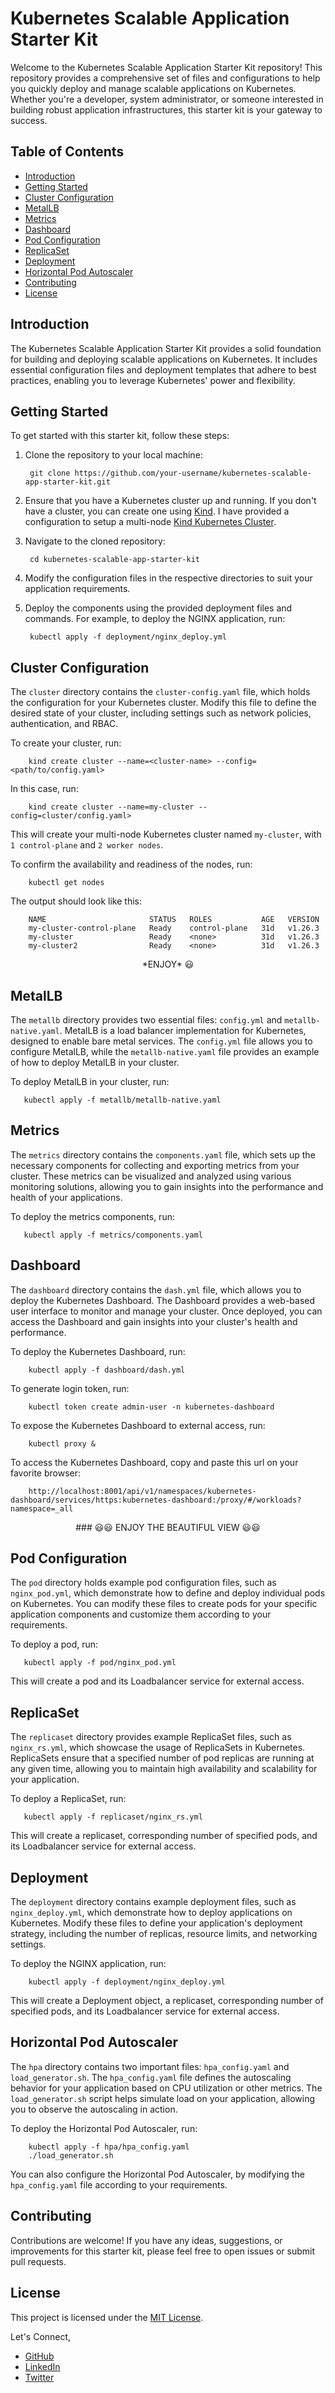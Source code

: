 # Kubernetes Scalable Application Starter Kit

Welcome to the Kubernetes Scalable Application Starter Kit repository! This repository provides a comprehensive set of files and configurations to help you quickly deploy and manage scalable applications on Kubernetes. Whether you're a developer, system administrator, or someone interested in building robust application infrastructures, this starter kit is your gateway to success.

## Table of Contents

- [Introduction](#introduction)
- [Getting Started](#getting-started)
- [Cluster Configuration](#cluster-configuration)
- [MetalLB](#metallb)
- [Metrics](#metrics)
- [Dashboard](#dashboard)
- [Pod Configuration](#pod-configuration)
- [ReplicaSet](#replicaset)
- [Deployment](#deployment)
- [Horizontal Pod Autoscaler](#horizontal-pod-autoscaler)
- [Contributing](#contributing)
- [License](#license)

## Introduction<a name="introduction"></a>

The Kubernetes Scalable Application Starter Kit provides a solid foundation for building and deploying scalable applications on Kubernetes. It includes essential configuration files and deployment templates that adhere to best practices, enabling you to leverage Kubernetes' power and flexibility.

## Getting Started<a name="getting-started"></a>

To get started with this starter kit, follow these steps:

1. Clone the repository to your local machine:
        
        git clone https://github.com/your-username/kubernetes-scalable-app-starter-kit.git


2. Ensure that you have a Kubernetes cluster up and running. If you don't have a cluster, you can create one using [Kind](https://kind.sigs.k8s.io/). I have provided a configuration to setup a multi-node [Kind Kubernetes Cluster](#cluster-configuration).

3. Navigate to the cloned repository:

        cd kubernetes-scalable-app-starter-kit


4. Modify the configuration files in the respective directories to suit your application requirements.

5. Deploy the components using the provided deployment files and commands. For example, to deploy the NGINX application, run:
        
        kubectl apply -f deployment/nginx_deploy.yml


## Cluster Configuration<a name="cluster-configuration"></a>

The `cluster` directory contains the `cluster-config.yaml` file, which holds the configuration for your Kubernetes cluster. Modify this file to define the desired state of your cluster, including settings such as network policies, authentication, and RBAC.

To create your cluster, run:

        kind create cluster --name=<cluster-name> --config=<path/to/config.yaml>

In this case, run:

        kind create cluster --name=my-cluster --config=cluster/config.yaml>

This will create your multi-node Kubernetes cluster named `my-cluster`, with `1 control-plane` and `2 worker nodes`.

To confirm the availability and readiness of the nodes, run:

        kubectl get nodes

The output should look like this:

        NAME                       STATUS   ROLES           AGE   VERSION
        my-cluster-control-plane   Ready    control-plane   31d   v1.26.3
        my-cluster                 Ready    <none>          31d   v1.26.3
        my-cluster2                Ready    <none>          31d   v1.26.3

<center>
*ENJOY* 😃
</center>

## MetalLB<a name="metallb"></a>

The `metallb` directory provides two essential files: `config.yml` and `metallb-native.yaml`. MetalLB is a load balancer implementation for Kubernetes, designed to enable bare metal services. The `config.yml` file allows you to configure MetalLB, while the `metallb-native.yaml` file provides an example of how to deploy MetalLB in your cluster.

To deploy MetalLB in your cluster, run:

       kubectl apply -f metallb/metallb-native.yaml

## Metrics<a name="metrics"></a>

The `metrics` directory contains the `components.yaml` file, which sets up the necessary components for collecting and exporting metrics from your cluster. These metrics can be visualized and analyzed using various monitoring solutions, allowing you to gain insights into the performance and health of your applications.

To deploy the metrics components, run:

       kubectl apply -f metrics/components.yaml

## Dashboard<a name="dashboard"></a>

The `dashboard` directory contains the `dash.yml` file, which allows you to deploy the Kubernetes Dashboard. The Dashboard provides a web-based user interface to monitor and manage your cluster. Once deployed, you can access the Dashboard and gain insights into your cluster's health and performance.

To deploy the Kubernetes Dashboard, run:

        kubectl apply -f dashboard/dash.yml

To generate login token, run:

        kubectl token create admin-user -n kubernetes-dashboard

To expose the Kubernetes Dashboard to external access, run:

        kubectl proxy &

To access the Kubernetes Dashboard, copy and paste this url on your favorite browser:

        http://localhost:8001/api/v1/namespaces/kubernetes-dashboard/services/https:kubernetes-dashboard:/proxy/#/workloads?namespace=_all

<center>
### 😃😃  ENJOY THE BEAUTIFUL VIEW   😃😃
</center>

## Pod Configuration<a name="pod-configuration"></a>

The `pod` directory holds example pod configuration files, such as `nginx_pod.yml`, which demonstrate how to define and deploy individual pods on Kubernetes. You can modify these files to create pods for your specific application components and customize them according to your requirements.

To deploy a pod, run:

       kubectl apply -f pod/nginx_pod.yml

This will create a pod and its Loadbalancer service for external access.

## ReplicaSet<a name="replicaset"></a>

The `replicaset` directory provides example ReplicaSet files, such as `nginx_rs.yml`, which showcase the usage of ReplicaSets in Kubernetes. ReplicaSets ensure that a specified number of pod replicas are running at any given time, allowing you to maintain high availability and scalability for your application.

To deploy a ReplicaSet, run:

       kubectl apply -f replicaset/nginx_rs.yml

This will create a replicaset, corresponding number of specified pods, and its Loadbalancer service for external access.

## Deployment<a name="deployment"></a>

The `deployment` directory contains example deployment files, such as `nginx_deploy.yml`, which demonstrate how to deploy applications on Kubernetes. Modify these files to define your application's deployment strategy, including the number of replicas, resource limits, and networking settings.

To deploy the NGINX application, run:

        kubectl apply -f deployment/nginx_deploy.yml

This will create a Deployment object, a replicaset, corresponding number of specified pods, and its Loadbalancer service for external access.

## Horizontal Pod Autoscaler<a name="horizontal-pod-autoscaler"></a>

The `hpa` directory contains two important files: `hpa_config.yaml` and `load_generator.sh`. The `hpa_config.yaml` file defines the autoscaling behavior for your application based on CPU utilization or other metrics. The `load_generator.sh` script helps simulate load on your application, allowing you to observe the autoscaling in action.

To deploy the Horizontal Pod Autoscaler, run:

        kubectl apply -f hpa/hpa_config.yaml
        ./load_generator.sh


You can also configure the Horizontal Pod Autoscaler, by modifying the `hpa_config.yaml` file according to your requirements.

## Contributing<a name="contributing"></a>

Contributions are welcome! If you have any ideas, suggestions, or improvements for this starter kit, please feel free to open issues or submit pull requests.

## License<a name="license"></a>

This project is licensed under the [MIT License](license).

Let's Connect,
- <a href="https://github.com/ialexeze" target="_blank">GitHub</a>
- <a href="https://linkedin.com/in/alexeze" target="_blank">LinkedIn</a>
- <a href="https://twitter.com/ialexeze" target="_blank">Twitter</a>